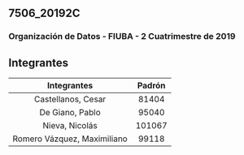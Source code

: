 ## 7506_20192C

### Organización de Datos - FIUBA - 2 Cuatrimestre de 2019

## Integrantes
|      Integrantes     | Padrón |
|:--------------------:|:------:|
| Castellanos, Cesar |  81404 |
| De Giano, Pablo |  95040 |
| Nieva, Nicolás |  101067 |
| Romero Vázquez, Maximiliano |  99118 |


